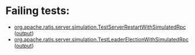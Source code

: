 # Failing tests: 

 * [org.apache.ratis.server.simulation.TestServerRestartWithSimulatedRpc](ratis-test/org.apache.ratis.server.simulation.TestServerRestartWithSimulatedRpc.txt) ([output](ratis-test/org.apache.ratis.server.simulation.TestServerRestartWithSimulatedRpc-output.txt))
 * [org.apache.ratis.server.simulation.TestLeaderElectionWithSimulatedRpc](ratis-test/org.apache.ratis.server.simulation.TestLeaderElectionWithSimulatedRpc.txt) ([output](ratis-test/org.apache.ratis.server.simulation.TestLeaderElectionWithSimulatedRpc-output.txt))
